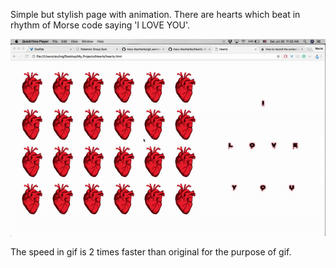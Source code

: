 Simple but stylish page with animation.
There are hearts which beat in rhythm of Morse code saying 'I LOVE YOU'.
<p><img src="https://github.com/mary-tkachenko/Hearts/blob/master/hearts_gif.gif"></p>
The speed in gif is 2 times faster than original for the purpose of gif.

